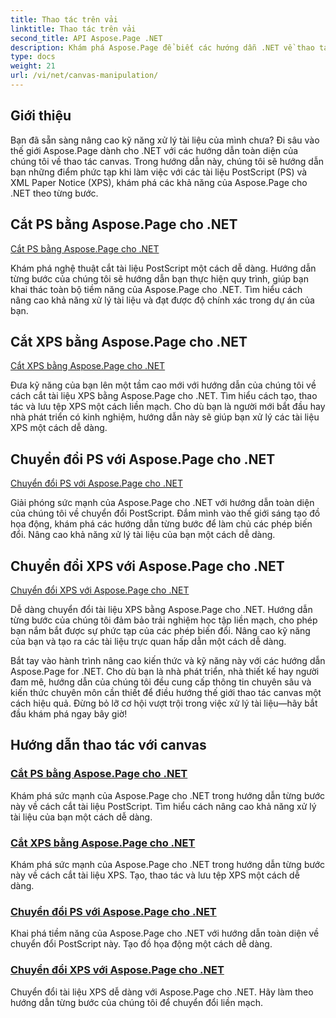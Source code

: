 ```yaml
---
title: Thao tác trên vải
linktitle: Thao tác trên vải
second_title: API Aspose.Page .NET
description: Khám phá Aspose.Page để biết các hướng dẫn .NET về thao tác canvas. Việc cắt và chuyển đổi các tài liệu PS và XPS trở nên dễ dàng. Nâng cao kỹ năng xử lý tài liệu của bạn.
type: docs
weight: 21
url: /vi/net/canvas-manipulation/
---
```


## Giới thiệu

Bạn đã sẵn sàng nâng cao kỹ năng xử lý tài liệu của mình chưa? Đi sâu vào thế giới Aspose.Page dành cho .NET với các hướng dẫn toàn diện của chúng tôi về thao tác canvas. Trong hướng dẫn này, chúng tôi sẽ hướng dẫn bạn những điểm phức tạp khi làm việc với các tài liệu PostScript (PS) và XML Paper Notice (XPS), khám phá các khả năng của Aspose.Page cho .NET theo từng bước.

## Cắt PS bằng Aspose.Page cho .NET
[Cắt PS bằng Aspose.Page cho .NET](./clippingps/)

Khám phá nghệ thuật cắt tài liệu PostScript một cách dễ dàng. Hướng dẫn từng bước của chúng tôi sẽ hướng dẫn bạn thực hiện quy trình, giúp bạn khai thác toàn bộ tiềm năng của Aspose.Page cho .NET. Tìm hiểu cách nâng cao khả năng xử lý tài liệu và đạt được độ chính xác trong dự án của bạn.

## Cắt XPS bằng Aspose.Page cho .NET
[Cắt XPS bằng Aspose.Page cho .NET](./clippingxps/)

Đưa kỹ năng của bạn lên một tầm cao mới với hướng dẫn của chúng tôi về cách cắt tài liệu XPS bằng Aspose.Page cho .NET. Tìm hiểu cách tạo, thao tác và lưu tệp XPS một cách liền mạch. Cho dù bạn là người mới bắt đầu hay nhà phát triển có kinh nghiệm, hướng dẫn này sẽ giúp bạn xử lý các tài liệu XPS một cách dễ dàng.

## Chuyển đổi PS với Aspose.Page cho .NET
[Chuyển đổi PS với Aspose.Page cho .NET](./transformationsps/)

Giải phóng sức mạnh của Aspose.Page cho .NET với hướng dẫn toàn diện của chúng tôi về chuyển đổi PostScript. Đắm mình vào thế giới sáng tạo đồ họa động, khám phá các hướng dẫn từng bước để làm chủ các phép biến đổi. Nâng cao khả năng xử lý tài liệu của bạn một cách dễ dàng.

## Chuyển đổi XPS với Aspose.Page cho .NET
[Chuyển đổi XPS với Aspose.Page cho .NET](./transformationsxps/)

Dễ dàng chuyển đổi tài liệu XPS bằng Aspose.Page cho .NET. Hướng dẫn từng bước của chúng tôi đảm bảo trải nghiệm học tập liền mạch, cho phép bạn nắm bắt được sự phức tạp của các phép biến đổi. Nâng cao kỹ năng của bạn và tạo ra các tài liệu trực quan hấp dẫn một cách dễ dàng.

Bắt tay vào hành trình nâng cao kiến thức và kỹ năng này với các hướng dẫn Aspose.Page for .NET. Cho dù bạn là nhà phát triển, nhà thiết kế hay người đam mê, hướng dẫn của chúng tôi đều cung cấp thông tin chuyên sâu và kiến thức chuyên môn cần thiết để điều hướng thế giới thao tác canvas một cách hiệu quả. Đừng bỏ lỡ cơ hội vượt trội trong việc xử lý tài liệu—hãy bắt đầu khám phá ngay bây giờ!
## Hướng dẫn thao tác với canvas
### [Cắt PS bằng Aspose.Page cho .NET](./clippingps/)
Khám phá sức mạnh của Aspose.Page cho .NET trong hướng dẫn từng bước này về cách cắt tài liệu PostScript. Tìm hiểu cách nâng cao khả năng xử lý tài liệu của bạn một cách dễ dàng.
### [Cắt XPS bằng Aspose.Page cho .NET](./clippingxps/)
Khám phá sức mạnh của Aspose.Page cho .NET trong hướng dẫn từng bước này về cách cắt tài liệu XPS. Tạo, thao tác và lưu tệp XPS một cách dễ dàng.
### [Chuyển đổi PS với Aspose.Page cho .NET](./transformationsps/)
Khai phá tiềm năng của Aspose.Page cho .NET với hướng dẫn toàn diện về chuyển đổi PostScript này. Tạo đồ họa động một cách dễ dàng.
### [Chuyển đổi XPS với Aspose.Page cho .NET](./transformationsxps/)
Chuyển đổi tài liệu XPS dễ dàng với Aspose.Page cho .NET. Hãy làm theo hướng dẫn từng bước của chúng tôi để chuyển đổi liền mạch.